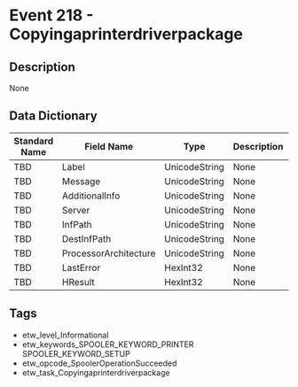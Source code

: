 # Event 218 - Copyingaprinterdriverpackage

## Description
None

## Data Dictionary
|Standard Name|Field Name|Type|Description|Sample Value|
|---|---|---|---|---|
|TBD|Label|UnicodeString|None|`None`|
|TBD|Message|UnicodeString|None|`None`|
|TBD|AdditionalInfo|UnicodeString|None|`None`|
|TBD|Server|UnicodeString|None|`None`|
|TBD|InfPath|UnicodeString|None|`None`|
|TBD|DestInfPath|UnicodeString|None|`None`|
|TBD|ProcessorArchitecture|UnicodeString|None|`None`|
|TBD|LastError|HexInt32|None|`None`|
|TBD|HResult|HexInt32|None|`None`|

## Tags
* etw_level_Informational
* etw_keywords_SPOOLER_KEYWORD_PRINTER SPOOLER_KEYWORD_SETUP
* etw_opcode_SpoolerOperationSucceeded
* etw_task_Copyingaprinterdriverpackage